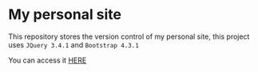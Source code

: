 # My personal site
This repository stores the version control of my personal site, this project uses `JQuery 3.4.1` and `Bootstrap 4.3.1`

You can access it [HERE](https://lucasavelino0509.github.io/my-site/)

